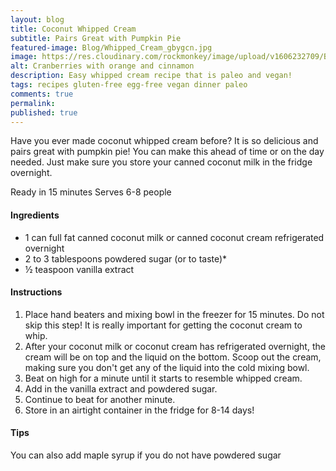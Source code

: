 ```yaml
---
layout: blog
title: Coconut Whipped Cream
subtitle: Pairs Great with Pumpkin Pie
featured-image: Blog/Whipped_Cream_gbygcn.jpg
image: https://res.cloudinary.com/rockmonkey/image/upload/v1606232709/Blog/Whipped_Cream_gbygcn.jpg
alt: Cranberries with orange and cinnamon
description: Easy whipped cream recipe that is paleo and vegan!
tags: recipes gluten-free egg-free vegan dinner paleo
comments: true
permalink:
published: true
---
```

Have you ever made coconut whipped cream before? It is so delicious and pairs great with pumpkin pie! You can make this ahead of time or on the day needed. Just make sure you store your canned coconut milk in the fridge overnight.

Ready in 15 minutes
Serves 6-8 people

#### Ingredients
* 1 can full fat canned coconut milk or canned coconut cream refrigerated overnight
* 2 to 3 tablespoons powdered sugar (or to taste)*
* ½ teaspoon vanilla extract


#### Instructions
1. Place hand beaters and mixing bowl in the freezer for 15 minutes. Do not skip this step! It is really important for getting the coconut cream to whip.
2. After your coconut milk or coconut cream has refrigerated overnight, the cream will be on top and the liquid on the bottom. Scoop out the cream, making sure you don't get any of the liquid into the cold mixing bowl.
3. Beat on high for a minute until it starts to resemble whipped cream.
4. Add in the vanilla extract and powdered sugar.
5. Continue to beat for another minute.
6. Store in an airtight container in the fridge for 8-14 days!


#### Tips
You can also add maple syrup if you do not have powdered sugar
